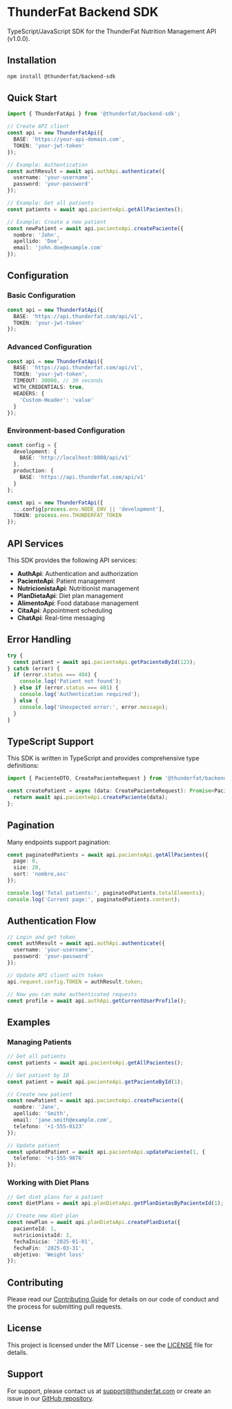 # ThunderFat Backend SDK

TypeScript/JavaScript SDK for the ThunderFat Nutrition Management API (v1.0.0).

## Installation

```bash
npm install @thunderfat/backend-sdk
```

## Quick Start

```typescript
import { ThunderFatApi } from '@thunderfat/backend-sdk';

// Create API client
const api = new ThunderFatApi({
  BASE: 'https://your-api-domain.com',
  TOKEN: 'your-jwt-token'
});

// Example: Authentication
const authResult = await api.authApi.authenticate({
  username: 'your-username',
  password: 'your-password'
});

// Example: Get all patients
const patients = await api.pacienteApi.getAllPacientes();

// Example: Create a new patient
const newPatient = await api.pacienteApi.createPaciente({
  nombre: 'John',
  apellido: 'Doe',
  email: 'john.doe@example.com'
});
```

## Configuration

### Basic Configuration

```typescript
const api = new ThunderFatApi({
  BASE: 'https://api.thunderfat.com/api/v1',
  TOKEN: 'your-jwt-token'
});
```

### Advanced Configuration

```typescript
const api = new ThunderFatApi({
  BASE: 'https://api.thunderfat.com/api/v1',
  TOKEN: 'your-jwt-token',
  TIMEOUT: 30000, // 30 seconds
  WITH_CREDENTIALS: true,
  HEADERS: {
    'Custom-Header': 'value'
  }
});
```

### Environment-based Configuration

```typescript
const config = {
  development: {
    BASE: 'http://localhost:8080/api/v1'
  },
  production: {
    BASE: 'https://api.thunderfat.com/api/v1'
  }
};

const api = new ThunderFatApi({
  ...config[process.env.NODE_ENV || 'development'],
  TOKEN: process.env.THUNDERFAT_TOKEN
});
```

## API Services

This SDK provides the following API services:

- **AuthApi**: Authentication and authorization
- **PacienteApi**: Patient management
- **NutricionistaApi**: Nutritionist management
- **PlanDietaApi**: Diet plan management
- **AlimentoApi**: Food database management
- **CitaApi**: Appointment scheduling
- **ChatApi**: Real-time messaging

## Error Handling

```typescript
try {
  const patient = await api.pacienteApi.getPacienteById(123);
} catch (error) {
  if (error.status === 404) {
    console.log('Patient not found');
  } else if (error.status === 401) {
    console.log('Authentication required');
  } else {
    console.log('Unexpected error:', error.message);
  }
}
```

## TypeScript Support

This SDK is written in TypeScript and provides comprehensive type definitions:

```typescript
import { PacienteDTO, CreatePacienteRequest } from '@thunderfat/backend-sdk';

const createPatient = async (data: CreatePacienteRequest): Promise<PacienteDTO> => {
  return await api.pacienteApi.createPaciente(data);
};
```

## Pagination

Many endpoints support pagination:

```typescript
const paginatedPatients = await api.pacienteApi.getAllPacientes({
  page: 0,
  size: 20,
  sort: 'nombre,asc'
});

console.log('Total patients:', paginatedPatients.totalElements);
console.log('Current page:', paginatedPatients.content);
```

## Authentication Flow

```typescript
// Login and get token
const authResult = await api.authApi.authenticate({
  username: 'your-username',
  password: 'your-password'
});

// Update API client with token
api.request.config.TOKEN = authResult.token;

// Now you can make authenticated requests
const profile = await api.authApi.getCurrentUserProfile();
```

## Examples

### Managing Patients

```typescript
// Get all patients
const patients = await api.pacienteApi.getAllPacientes();

// Get patient by ID
const patient = await api.pacienteApi.getPacienteById(1);

// Create new patient
const newPatient = await api.pacienteApi.createPaciente({
  nombre: 'Jane',
  apellido: 'Smith',
  email: 'jane.smith@example.com',
  telefono: '+1-555-0123'
});

// Update patient
const updatedPatient = await api.pacienteApi.updatePaciente(1, {
  telefono: '+1-555-9876'
});
```

### Working with Diet Plans

```typescript
// Get diet plans for a patient
const dietPlans = await api.planDietaApi.getPlanDietasByPacienteId(1);

// Create new diet plan
const newPlan = await api.planDietaApi.createPlanDieta({
  pacienteId: 1,
  nutricionistaId: 2,
  fechaInicio: '2025-01-01',
  fechaFin: '2025-03-31',
  objetivo: 'Weight loss'
});
```

## Contributing

Please read our [Contributing Guide](CONTRIBUTING.md) for details on our code of conduct and the process for submitting pull requests.

## License

This project is licensed under the MIT License - see the [LICENSE](LICENSE) file for details.

## Support

For support, please contact us at support@thunderfat.com or create an issue in our [GitHub repository](https://github.com/thunderfat/backend/issues).
